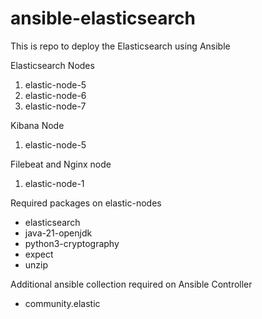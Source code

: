 # ansible-elasticsearch
This is repo to deploy the Elasticsearch using Ansible

Elasticsearch Nodes
  1. elastic-node-5
  2. elastic-node-6
  3. elastic-node-7

Kibana Node
  1. elastic-node-5

Filebeat and Nginx node
  1. elastic-node-1

Required packages on elastic-nodes
  - elasticsearch
  - java-21-openjdk
  - python3-cryptography
  - expect
  - unzip

Additional ansible collection required on Ansible Controller
  - community.elastic
